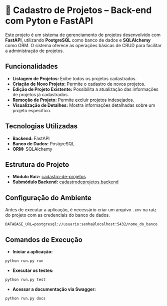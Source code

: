 # 📁 Cadastro de Projetos – Back-end com Pyton e FastAPI

Este projeto é um sistema de gerenciamento de projetos desenvolvido com **FastAPI**, utilizando **PostgreSQL** como banco de dados e **SQLAlchemy** como ORM. O sistema oferece as operações básicas de CRUD para facilitar a administração de projetos.

## Funcionalidades

- **Listagem de Projetos:** Exibe todos os projetos cadastrados.
- **Criação de Novo Projeto:** Permite o cadastro de novos projetos.
- **Edição de Projeto Existente:** Possibilita a atualização das informações de projetos já cadastrados.
- **Remoção de Projeto:** Permite excluir projetos indesejados.
- **Visualização de Detalhes:** Mostra informações detalhadas sobre um projeto específico.

## Tecnologias Utilizadas

- **Backend:** FastAPI
- **Banco de Dados:** PostgreSQL
- **ORM:** SQLAlchemy

## Estrutura do Projeto

- **Módulo Raiz:** [cadastro-de-projetos](https://github.com/Tatiwel/cadastro-de-projetos.git)
- **Submódulo Backend:** [cadastrodeprojetos.backend](https://github.com/Tatiwel/cadastrodeprojetos.backend.git)

## Configuração do Ambiente

Antes de executar a aplicação, é necessário criar um arquivo `.env` na raiz do projeto com as credenciais do banco de dados.

```env
DATABASE_URL=postgresql://usuario:senha@localhost:5432/nome_do_banco
```

## Comandos de Execução

- **Iniciar a aplicação:**

```python
python run.py run
```

- **Executar os testes:**

```python
python run.py test
```

- **Acessar a documentação via Swagger:**

```python
python run.py docs
```
